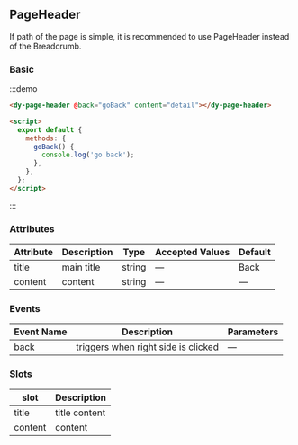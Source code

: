 ## PageHeader

If path of the page is simple, it is recommended to use PageHeader instead of the Breadcrumb.

### Basic

:::demo

```html
<dy-page-header @back="goBack" content="detail"></dy-page-header>

<script>
  export default {
    methods: {
      goBack() {
        console.log('go back');
      },
    },
  };
</script>
```

:::

### Attributes

| Attribute | Description | Type   | Accepted Values | Default |
| --------- | ----------- | ------ | --------------- | ------- |
| title     | main title  | string | —               | Back    |
| content   | content     | string | —               | —       |

### Events

| Event Name | Description                         | Parameters |
| ---------- | ----------------------------------- | ---------- |
| back       | triggers when right side is clicked | —          |

### Slots

| slot    | Description   |
| ------- | ------------- |
| title   | title content |
| content | content       |
